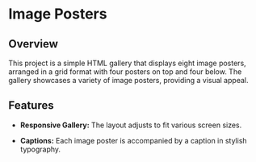 # Image Posters 

## Overview
This project is a simple HTML gallery that displays eight image posters, arranged in a grid format with four posters on top and four below. The gallery showcases a variety of image posters, providing a visual appeal.

## Features
- **Responsive Gallery:** The layout adjusts to fit various screen sizes.

- **Captions:** Each image poster is accompanied by a caption in stylish typography.
